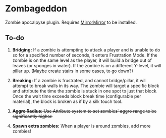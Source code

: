 # Zombageddon

Zombie apocalpyse plugin. Requires [MirrorMirror](https://github.com/NerdNu/MirrorMirror) to be installed.


## To-do

1. **Bridging:** If a zombie is attempting to attack a player and is unable to do so for a specified number of seconds, it enters Frustration Mode. If the zombie is on the same level as the player, it will build a bridge out of leaves (or sponges in water). If the zombie is on a different Y-level, it will pillar up. (Maybe create stairs in some cases, to go down?)

2. **Breaking:** If a zombie is frustrated, and cannot bridge/pillar, it will attempt to break walls in its way. The zombie will target a specific block and attribute the time the zombie is stuck in one spot to just that block. Once the wait time exceeds block break time (configurable per material), the block is broken as if by a silk touch tool.

3. ~~**Aggro Radius:** Use Attribute system to set zombies' aggro range to be significantly higher.~~

4. **Spawn extra zombies:** When a player is around zombies, add more zombies!
